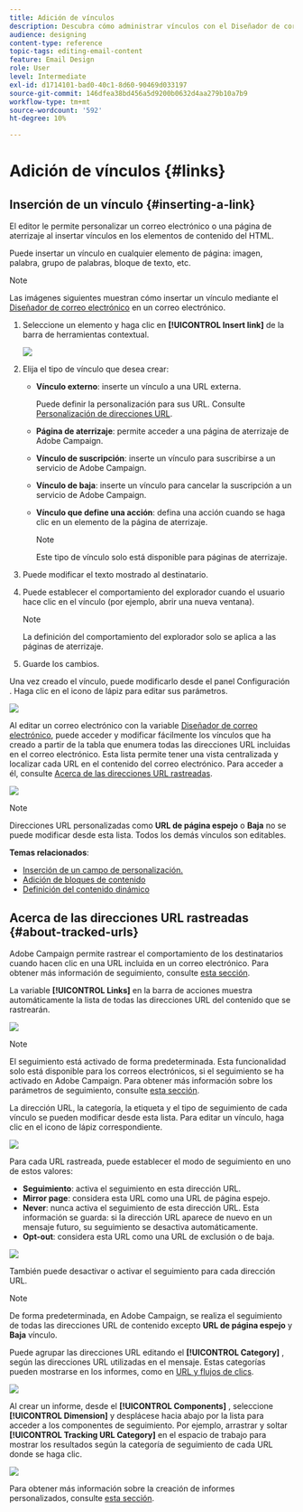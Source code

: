 ```yaml
---
title: Adición de vínculos
description: Descubra cómo administrar vínculos con el Diseñador de correo electrónico.
audience: designing
content-type: reference
topic-tags: editing-email-content
feature: Email Design
role: User
level: Intermediate
exl-id: d1714101-bad0-40c1-8d60-90469d033197
source-git-commit: 146dfea38bd456a5d9200b0632d4aa279b10a7b9
workflow-type: tm+mt
source-wordcount: '592'
ht-degree: 10%

---
```


# Adición de vínculos {#links}

## Inserción de un vínculo {#inserting-a-link}

El editor le permite personalizar un correo electrónico o una página de aterrizaje al insertar vínculos en los elementos de contenido del HTML.

Puede insertar un vínculo en cualquier elemento de página: imagen, palabra, grupo de palabras, bloque de texto, etc.

>[!NOTE]
>
>Las imágenes siguientes muestran cómo insertar un vínculo mediante el [Diseñador de correo electrónico](../../designing/using/designing-content-in-adobe-campaign.md) en un correo electrónico.

1. Seleccione un elemento y haga clic en **[!UICONTROL Insert link]** de la barra de herramientas contextual.

   ![](assets/des_insert_link.png)

1. Elija el tipo de vínculo que desea crear:

   * **Vínculo externo**: inserte un vínculo a una URL externa.

      Puede definir la personalización para sus URL. Consulte [Personalización de direcciones URL](personalization.md#personalizing-urls).

   * **Página de aterrizaje**: permite acceder a una página de aterrizaje de Adobe Campaign.
   * **Vínculo de suscripción**: inserte un vínculo para suscribirse a un servicio de Adobe Campaign.
   * **Vínculo de baja**: inserte un vínculo para cancelar la suscripción a un servicio de Adobe Campaign.
   * **Vínculo que define una acción**: defina una acción cuando se haga clic en un elemento de la página de aterrizaje.

      >[!NOTE]
      >
      >Este tipo de vínculo solo está disponible para páginas de aterrizaje.

1. Puede modificar el texto mostrado al destinatario.
1. Puede establecer el comportamiento del explorador cuando el usuario hace clic en el vínculo (por ejemplo, abrir una nueva ventana).

   >[!NOTE]
   >
   >La definición del comportamiento del explorador solo se aplica a las páginas de aterrizaje.

1. Guarde los cambios.

Una vez creado el vínculo, puede modificarlo desde el panel Configuración . Haga clic en el icono de lápiz para editar sus parámetros.

![](assets/des_link_edit.png)

Al editar un correo electrónico con la variable [Diseñador de correo electrónico](../../designing/using/designing-content-in-adobe-campaign.md), puede acceder y modificar fácilmente los vínculos que ha creado a partir de la tabla que enumera todas las direcciones URL incluidas en el correo electrónico. Esta lista permite tener una vista centralizada y localizar cada URL en el contenido del correo electrónico. Para acceder a él, consulte [Acerca de las direcciones URL rastreadas](#about-tracked-urls).

![](assets/des_link_list.png)

>[!NOTE]
>
>Direcciones URL personalizadas como **URL de página espejo** o **Baja** no se puede modificar desde esta lista. Todos los demás vínculos son editables.

**Temas relacionados**:

* [Inserción de un campo de personalización.](../../designing/using/personalization.md#inserting-a-personalization-field)
* [Adición de bloques de contenido](../../designing/using/personalization.md#adding-a-content-block)
* [Definición del contenido dinámico](../../designing/using/personalization.md#defining-dynamic-content-in-an-email)

## Acerca de las direcciones URL rastreadas {#about-tracked-urls}

Adobe Campaign permite rastrear el comportamiento de los destinatarios cuando hacen clic en una URL incluida en un correo electrónico. Para obtener más información de seguimiento, consulte [esta sección](../../sending/using/tracking-messages.md#about-tracking).

La variable **[!UICONTROL Links]** en la barra de acciones muestra automáticamente la lista de todas las direcciones URL del contenido que se rastrearán.

![](assets/des_links.png)

>[!NOTE]
>
>El seguimiento está activado de forma predeterminada. Esta funcionalidad solo está disponible para los correos electrónicos, si el seguimiento se ha activado en Adobe Campaign. Para obtener más información sobre los parámetros de seguimiento, consulte [esta sección](../../administration/using/configuring-email-channel.md#tracking-parameters).

La dirección URL, la categoría, la etiqueta y el tipo de seguimiento de cada vínculo se pueden modificar desde esta lista. Para editar un vínculo, haga clic en el icono de lápiz correspondiente.

![](assets/des_links_tracking.png)

Para cada URL rastreada, puede establecer el modo de seguimiento en uno de estos valores:

* **Seguimiento**: activa el seguimiento en esta dirección URL.
* **Mirror page**: considera esta URL como una URL de página espejo.
* **Never**: nunca activa el seguimiento de esta dirección URL. Esta información se guarda: si la dirección URL aparece de nuevo en un mensaje futuro, su seguimiento se desactiva automáticamente.
* **Opt-out**: considera esta URL como una URL de exclusión o de baja.

![](assets/des_link_tracking_type.png)

También puede desactivar o activar el seguimiento para cada dirección URL.

>[!NOTE]
>
>De forma predeterminada, en Adobe Campaign, se realiza el seguimiento de todas las direcciones URL de contenido excepto **URL de página espejo** y **Baja** vínculo.

Puede agrupar las direcciones URL editando el **[!UICONTROL Category]** , según las direcciones URL utilizadas en el mensaje. Estas categorías pueden mostrarse en los informes, como en [URL y flujos de clics](../../reporting/using/urls-and-click-streams.md).

![](assets/des_link_tracking_category.png)

Al crear un informe, desde el **[!UICONTROL Components]** , seleccione **[!UICONTROL Dimension]** y desplácese hacia abajo por la lista para acceder a los componentes de seguimiento. Por ejemplo, arrastrar y soltar **[!UICONTROL Tracking URL Category]** en el espacio de trabajo para mostrar los resultados según la categoría de seguimiento de cada URL donde se haga clic.

![](assets/des_link_tracking_report.png)

Para obtener más información sobre la creación de informes personalizados, consulte [esta sección](../../reporting/using/about-dynamic-reports.md).

